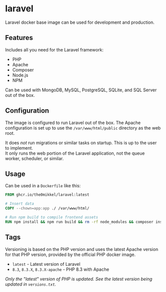 # laravel

Laravel docker base image can be used for development and production.

## Features

Includes all you need for the Laravel framework:

- PHP
- Apache
- Composer
- Node.js
- NPM

Can be used with MongoDB, MySQL, PostgreSQL, SQLite, and SQL Server out of the box.

## Configuration

The image is configured to run Laravel out of the box. The Apache configuration is set up to use the `/var/www/html/public` directory as the web root.

It does *not* run migrations or similar tasks on startup. This is up to the user to implement.  
It only runs the web portion of the Laravel application, not the queue worker, scheduler, or similar.

## Usage

Can be used in a `Dockerfile` like this:

```dockerfile
FROM ghcr.io/the0mikkel/laravel:latest

# Insert data
COPY --chown=app:app ./ /var/www/html/ 

# Run npm build to compile frontend assets
RUN npm install && npm run build && rm -rf node_modules && composer install --no-dev --optimize-autoloader && php artisan storage:link
```

## Tags

Versioning is based on the PHP version and uses the latest Apache version for that PHP version, provided by the official PHP docker image.

- `latest` - Latest version of Laravel
- `8.3`, `8.3.X`, `8.3.X-apache` - PHP 8.3 with Apache

*Only the "latest" version of PHP is updated. See the latest version being updated in `versions.txt`.*
